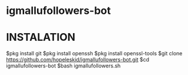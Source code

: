 # igmallufollowers-bot
# INSTALATION
$pkg install git
$pkg install openssh
$pkg install openssl-tools
$git clone https://github.com/hopeleskid/igmallufollowers-bot.git
$cd igmallufollowers-bot
$bash igmallufollowers.sh
